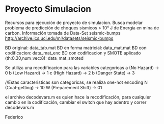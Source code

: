 # Proyecto Simulacion
Recursos para ejecución de proyecto de simulacion.
Busca modelar problema de predicción de choques sismicos > 10⁴ J de Energia en mina de carbon.
Información tomada de Data-Set seismic-bumps http://archive.ics.uci.edu/ml/datasets/seismic-bumps

BD original: data_tab.mat
BD en forma matricial: data_mat.mat
BD con codificacion: data_mat_enc
BD con codificacion y SMOTE aplicado (th:0.30,num_vec:8): data_mat_smoted

Se utiliza una recodificacion para las variables categoricas
a (No Hazard) -> 0
b (Low Hazard) -> 1
c (High Hazard) -> 2
b (Danger State) -> 3

//Estas caracteristicas son categoricas, se realiza one-hot encoding
N (Coal-getting) -> 10
W (Preparement Shift) -> 01

el archivo decodevars.m es quien hace la recodificación, para cualquier cambio en la codificación,
cambiar el switch que hay adentro y correr decodevars.m

Federico


